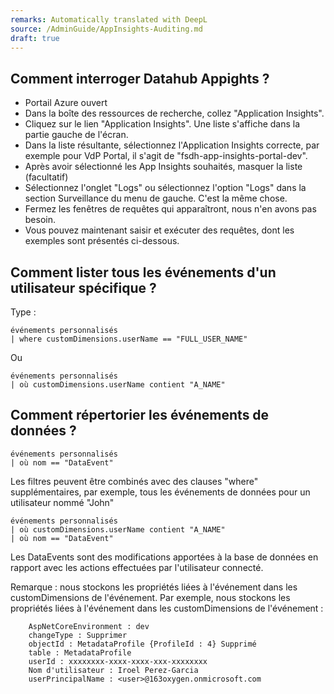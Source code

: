 ```yaml
---
remarks: Automatically translated with DeepL
source: /AdminGuide/AppInsights-Auditing.md
draft: true
---
```


## Comment interroger Datahub Appights ?

- Portail Azure ouvert
- Dans la boîte des ressources de recherche, collez "Application Insights".
- Cliquez sur le lien "Application Insights". Une liste s'affiche dans la partie gauche de l'écran.
- Dans la liste résultante, sélectionnez l'Application Insights correcte, par exemple pour VdP Portal, il s'agit de "fsdh-app-insights-portal-dev".
- Après avoir sélectionné les App Insights souhaités, masquer la liste (facultatif)
- Sélectionnez l'onglet "Logs" ou sélectionnez l'option "Logs" dans la section Surveillance du menu de gauche. C'est la même chose.
- Fermez les fenêtres de requêtes qui apparaîtront, nous n'en avons pas besoin.
- Vous pouvez maintenant saisir et exécuter des requêtes, dont les exemples sont présentés ci-dessous.

## Comment lister tous les événements d'un utilisateur spécifique ?

Type :

```
événements personnalisés
| where customDimensions.userName == "FULL_USER_NAME"

```

Ou

```
événements personnalisés
| où customDimensions.userName contient "A_NAME"

```

## Comment répertorier les événements de données ?

```
événements personnalisés
| où nom == "DataEvent"
```

Les filtres peuvent être combinés avec des clauses "where" supplémentaires, par exemple, tous les événements de données pour un utilisateur nommé "John"

```
événements personnalisés
| où customDimensions.userName contient "A_NAME"
| où nom == "DataEvent"
```

Les DataEvents sont des modifications apportées à la base de données en rapport avec les actions effectuées par l'utilisateur connecté.

Remarque : nous stockons les propriétés liées à l'événement dans les customDimensions de l'événement. Par exemple, nous stockons les propriétés liées à l'événement dans les customDimensions de l'événement :
```
	AspNetCoreEnvironment : dev
	changeType : Supprimer
	objectId : MetadataProfile {ProfileId : 4} Supprimé
	table : MetadataProfile
	userId : xxxxxxxx-xxxx-xxxx-xxx-xxxxxxxx
	Nom d'utilisateur : Iroel Perez-Garcia
	userPrincipalName : <user>@163oxygen.onmicrosoft.com
```


